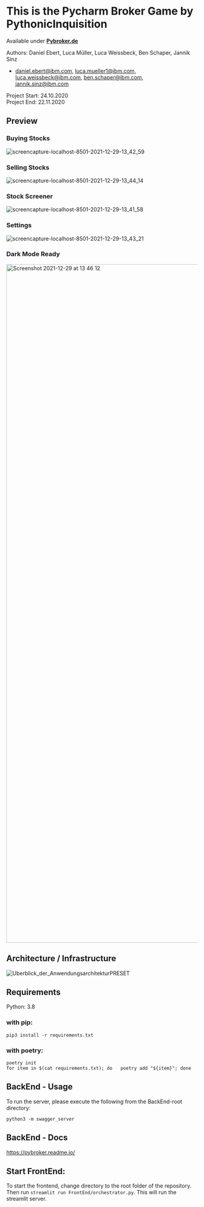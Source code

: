 # This is the Pycharm Broker Game by PythonicInquisition
Available under **[Pybroker.de](https://pybroker.de)**


Authors: Daniel Ebert, Luca Müller, Luca Weissbeck, Ben Schaper, Jannik Sinz
- daniel.ebert@ibm.com, luca.mueller1@ibm.com, luca.weissbeck@ibm.com, ben.schaper@ibm.com, jannik.sinz@ibm.com  
  
Project Start: 24.10.2020  
Project End: 22.11.2020  

## Preview
### Buying Stocks 
![screencapture-localhost-8501-2021-12-29-13_42_59](https://user-images.githubusercontent.com/62757957/147664009-a6490873-d65c-4911-84d1-3b5d83cf80fc.png)
### Selling Stocks
![screencapture-localhost-8501-2021-12-29-13_44_14](https://user-images.githubusercontent.com/62757957/147664079-914c3782-3c55-4d2e-b9c8-7c68cebb0e0e.png)
### Stock Screener
![screencapture-localhost-8501-2021-12-29-13_41_58](https://user-images.githubusercontent.com/62757957/147664103-9eaf8f82-0556-4d4d-b57b-c694d61eebef.png)
### Settings
![screencapture-localhost-8501-2021-12-29-13_43_21](https://user-images.githubusercontent.com/62757957/147664290-5f46e4ff-da9b-4896-9572-8589f0e7ec60.png)

### Dark Mode Ready
<img width="1788" alt="Screenshot 2021-12-29 at 13 46 12" src="https://user-images.githubusercontent.com/62757957/147664203-9744ad3e-5e24-4fdd-b00d-b979019699ce.png">

## Architecture / Infrastructure
![Uberblick_der_AnwendungsarchitekturPRESET](https://user-images.githubusercontent.com/62757957/147664785-f0758d24-0dc3-43ee-9b5f-f0791451d412.png)

## Requirements
Python: 3.8
### with pip:
```
pip3 install -r requirements.txt
```  
### with poetry:
```
poetry init  
for item in $(cat requirements.txt); do   poetry add "${item}"; done
```


## BackEnd - Usage
To run the server, please execute the following from the BackEnd-root directory:

```
python3 -m swagger_server
```

## BackEnd - Docs
https://pybroker.readme.io/

## Start FrontEnd:

To start the frontend, change directory to the root folder of the repository. Then run ```streamlit run FrontEnd/orchestrator.py```. This will run the streamlit server.
